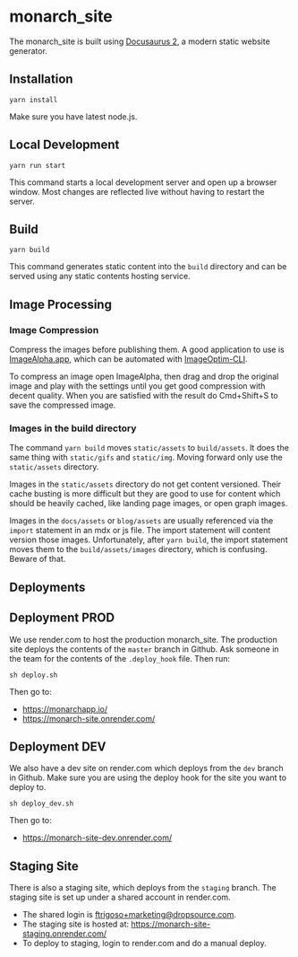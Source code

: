 # monarch_site

The monarch_site is built using [Docusaurus 2](https://v2.docusaurus.io/), a 
modern static website generator.

## Installation

```
yarn install
```

Make sure you have latest node.js.

## Local Development

```
yarn run start
```

This command starts a local development server and open up a browser window. Most 
changes are reflected live without having to restart the server.

## Build

```
yarn build
```

This command generates static content into the `build` directory and can be served 
using any static contents hosting service.


## Image Processing

### Image Compression
Compress the images before publishing them. A good application to use is 
[ImageAlpha.app](https://pngmini.com/), which can be automated with 
[ImageOptim-CLI](https://jamiemason.github.io/ImageOptim-CLI/).

To compress an image open ImageAlpha, then drag and drop the original image and play 
with the settings until you get good compression with decent quality. 
When you are satisfied with the result do Cmd+Shift+S to save the 
compressed image.

### Images in the build directory 
The command `yarn build` moves `static/assets` to `build/assets`. It does the 
same thing with `static/gifs` and `static/img`. Moving forward only use the
`static/assets` directory.

Images in the `static/assets` directory do not get content versioned. Their cache 
busting is more difficult but they are good to use for content which should be
heavily cached, like landing page images, or open graph images.

Images in the `docs/assets` or `blog/assets` are usually referenced via the 
`import` statement in an mdx or js file. The import statement will content 
version those images. Unfortunately, after `yarn build`, the import statement moves them to 
the `build/assets/images` directory, which is confusing. Beware of that.

## Deployments

## Deployment PROD

We use render.com to host the production monarch_site. The production site 
deploys the contents of the `master` branch in Github. Ask someone in the 
team for the contents of the `.deploy_hook` file. Then run:
```
sh deploy.sh
```

Then go to: 
- https://monarchapp.io/
- https://monarch-site.onrender.com/

## Deployment DEV

We also have a dev site on render.com which deploys from the `dev` branch 
in Github. Make sure you are using the deploy hook for the site you want 
to deploy to.
```
sh deploy_dev.sh
```
Then go to: 
- https://monarch-site-dev.onrender.com/

## Staging Site
There is also a staging site, which deploys from the `staging` branch. The 
staging site is set up under a shared account in render.com. 

- The shared login is ftrigoso+marketing@dropsource.com.
- The staging site is hosted at: https://monarch-site-staging.onrender.com/
- To deploy to staging, login to render.com and do a manual deploy.
